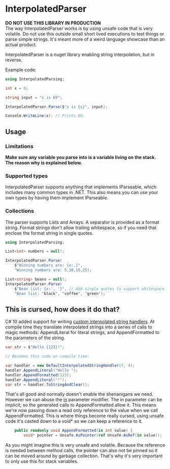
# InterpolatedParser

**DO NOT USE THIS LIBRARY IN PRODUCTION**  
The way InterpolatedParser works is by using unsafe code that is very volatile. Do not use this outside small short lived executions to test things or parse simple strings. It's meant more of a weird language showcase than an actual product.

InterpolatedParser is a nuget library enabling string interpolation, but in reverse.

Example code:
```csharp
using InterpolatedParsing;

int x = 0;

string input = "x is 69";

InterpolatedParser.Parse($"x is {x}", input);

Console.WriteLine(x); // Prints 69.
```

## Usage

### Limitations
**Make sure any variable you parse into is a variable living on the stack. The reason why is explained below.** 

### Supported types
InterpolatedParser supports anything that implements IParseable<T>, which includes many common types in .NET. This also means you can use your own types by having them implement IParseable<T>.

### Collections
The parser supports Lists and Arrays. A separator is provided as a format string. Format strings don't allow trailing whitespace, so if you need that enclose the format string in single quotes.

```csharp
using InterpolatedParsing;

List<int> numbers = null!;

InterpolatedParser.Parse(
	$"Winning numbers are: {x:,}",
	"Winning numbers are: 5,10,15,25);

List<string> beans = null!;
InterpolatedParser.Parse(
	$"Bean list: {x:', '}", // Add single quotes to support whitespace
	"Bean list: "black", "coffee", "green");

```


## This is cursed, how does it do that?
C# 10 added support for writing [custom interpolated string handlers](https://learn.microsoft.com/en-us/dotnet/csharp/whats-new/tutorials/interpolated-string-handler). At compile time they translate interpolated strings into a series of calls to magic methods: AppendLiteral for literal strings, and AppendFormatted to the parameters of the string.

```csharp
var str = $"Hello {123}!";

// Becomes this code on compile time:

var handler = new DefaultInterpolatedStringHandler(7, 4);
handler.AppendLiteral("Hello ");
handler.AppendFormatted(123);
handler.AppendLiteral("!");
var str = handler.ToStringAndClear();
```

That's all good and normally doesn't enable the shenanigans we need. However we can abuse the [in](https://learn.microsoft.com/en-us/dotnet/csharp/language-reference/keywords/method-parameters#in-parameter-modifier) parameter modifier. The in parameter can be implicit, so the generated calls to AppendFormatted allow it. This means we're now passing down a read only reference to the value when we call AppendFormatted. This is where things become really cursed, using unsafe code it's casted down to a void\* so we can keep a reference to it.

```csharp
    public readonly void AppendFormatted(in int value) {
        void* pointer = Unsafe.AsPointer(ref Unsafe.AsRef(in value));
```

As you might imagine this is very unsafe and volatile. Because the reference is needed between method calls, the pointer can also not be pinned so it can be moved around by garbage collection. That's why it's very important to only use this for stack variables. 
